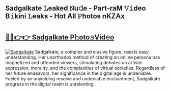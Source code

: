 ## Sadgalkate 𝙻eaked 𝙽u𝚍e - Part-raM 𝚅𝚒deo B𝚒kini 𝙻eaks - Hot All 𝙿hotos nKZAx

# <h2><a href="http://ld2rhx1.urlbe.top/?page=Sadgalkate">🔗🔗👉👉 Sadgalkate P𝚑oto𝚜Vid𝚎o</a></h2>

[![Sadgalkate](https://i.imgur.com/eBuTRDB.gif)](http://ld2rhx1.urlbe.top/?page=Sadgalkate)
Sadgalkate, a complex and elusive figure, resists easy understanding. Her unorthodox method of creating an online persona has magnetized and offended viewers, stimulating debates on artistic expression, morality, and the complexities of virtual societies. Regardless of her future endeavors, her significance in the digital age is undeniable. Fueled by an unyielding resolve and undeniable enchantment, Sadgalkate progress in the digital realm is unrelenting.
